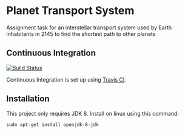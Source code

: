 # Planet Transport System

Assignment task for an interstellar transport system used by Earth inhabitants in 2145 to find the shortest path to other planets

## Continuous Integration
[![Build Status](https://travis-ci.org/nieldw/parental-control-service.svg?branch=master)](https://travis-ci.org/nieldw/parental-control-service)

Continuous Integration is set up using [Travis CI](https://travis-ci.org/kapeshifk/planetstransportsystem).

## Installation
This project only requires JDK 8. Install on linux using this command:

    sudo apt-get install openjdk-8-jdk